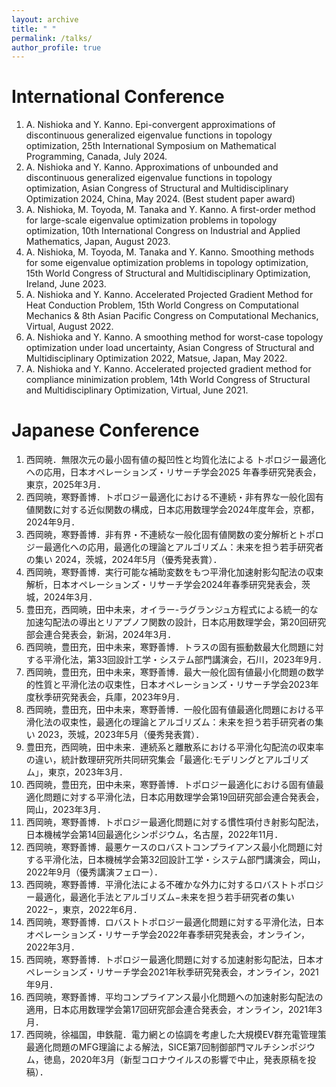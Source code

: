 ```yaml
---
layout: archive
title: " "
permalink: /talks/
author_profile: true
---
```


International Conference
======

1. A. Nishioka and Y. Kanno. Epi-convergent approximations of discontinuous generalized eigenvalue functions in topology optimization, 25th International Symposium on Mathematical Programming, Canada, July 2024.
1. A. Nishioka and Y. Kanno. Approximations of unbounded and discontinuous generalized eigenvalue functions in topology optimization, Asian Congress of Structural and Multidisciplinary Optimization 2024, China, May 2024. (Best student paper award)
1. A. Nishioka, M. Toyoda, M. Tanaka and Y. Kanno. A first-order method for large-scale eigenvalue optimization problems in topology optimization, 10th International Congress on 
Industrial and Applied Mathematics, Japan, August 2023.
1. A. Nishioka, M. Toyoda, M. Tanaka and Y. Kanno. Smoothing methods for some eigenvalue optimization problems in topology optimization, 15th World Congress of Structural and Multidisciplinary Optimization, Ireland, June 2023.
1. A. Nishioka and Y. Kanno. Accelerated Projected Gradient Method for Heat Conduction Problem, 15th World Congress on Computational Mechanics & 8th Asian Pacific Congress on Computational Mechanics, Virtual, August 2022.
1. A. Nishioka and Y. Kanno. A smoothing method for worst-case topology optimization under load uncertainty, Asian Congress of Structural and Multidisciplinary Optimization 2022, Matsue, Japan, May 2022.
1. A. Nishioka and Y. Kanno. Accelerated projected gradient method for compliance minimization problem, 14th World Congress of Structural and Multidisciplinary Optimization, Virtual, June 2021.

Japanese Conference
======
1. 西岡暁．無限次元の最小固有値の擬凹性と均質化法による トポロジー最適化への応用，日本オペレーションズ・リサーチ学会2025 年春季研究発表会，東京，2025年3月．
1. 西岡暁，寒野善博．トポロジー最適化における不連続・非有界な一般化固有値関数に対する近似関数の構成，日本応用数理学会2024年度年会，京都，2024年9月．
1. 西岡暁，寒野善博．非有界・不連続な一般化固有値関数の変分解析とトポロジー最適化への応用，最適化の理論とアルゴリズム：未来を担う若手研究者の集い 2024，茨城，2024年5月（優秀発表賞）．
1. 西岡暁，寒野善博．実行可能な補助変数をもつ平滑化加速射影勾配法の収束解析，日本オペレーションズ・リサーチ学会2024年春季研究発表会，茨城，2024年3月．
2. 豊田充，西岡暁，田中未来，オイラー-ラグランジュ方程式による統一的な加速勾配法の導出とリアプノフ関数の設計，日本応用数理学会，第20回研究部会連合発表会，新潟，2024年3月．
3. 西岡暁，豊田充，田中未来，寒野善博．トラスの固有振動数最大化問題に対する平滑化法，第33回設計工学・システム部門講演会，石川，2023年9月．
4. 西岡暁，豊田充，田中未来，寒野善博．最大一般化固有値最小化問題の数学的性質と平滑化法の収束性，日本オペレーションズ・リサーチ学会2023年度秋季研究発表会，兵庫，2023年9月．
5. 西岡暁，豊田充，田中未来，寒野善博．一般化固有値最適化問題における平滑化法の収束性，最適化の理論とアルゴリズム：未来を担う若手研究者の集い 2023，茨城，2023年5月（優秀発表賞）．
6. 豊田充，西岡暁，田中未来．連続系と離散系における平滑化勾配流の収束率の違い，統計数理研究所共同研究集会「最適化:モデリングとアルゴリズム」，東京，2023年3月．
7. 西岡暁，豊田充，田中未来，寒野善博．トポロジー最適化における固有値最適化問題に対する平滑化法，日本応用数理学会第19回研究部会連合発表会，岡山，2023年3月．
8. 西岡暁，寒野善博．トポロジー最適化問題に対する慣性項付き射影勾配法，日本機械学会第14回最適化シンポジウム，名古屋，2022年11月．
9. 西岡暁，寒野善博．最悪ケースのロバストコンプライアンス最小化問題に対する平滑化法，日本機械学会第32回設計工学・システム部門講演会，岡山，2022年9月（優秀講演フェロー）．
10. 西岡暁，寒野善博．平滑化法による不確かな外力に対するロバストトポロジー最適化，最適化手法とアルゴリズム−未来を担う若手研究者の集い 2022−，東京，2022年6月．
11. 西岡暁，寒野善博．ロバストトポロジー最適化問題に対する平滑化法，日本オペレーションズ・リサーチ学会2022年春季研究発表会，オンライン，2022年3月．
12. 西岡暁，寒野善博．トポロジー最適化問題に対する加速射影勾配法，日本オペレーションズ・リサーチ学会2021年秋季研究発表会，オンライン，2021年9月．
13. 西岡暁，寒野善博．平均コンプライアンス最小化問題への加速射影勾配法の適用，日本応用数理学会第17回研究部会連合発表会，オンライン，2021年3月．
14. 西岡暁，徐福国，申鉄龍．電力網との協調を考慮した大規模EV群充電管理策最適化問題のMFG理論による解法，SICE第7回制御部門マルチシンポジウム，徳島，2020年3月（新型コロナウイルスの影響で中止，発表原稿を投稿）．
